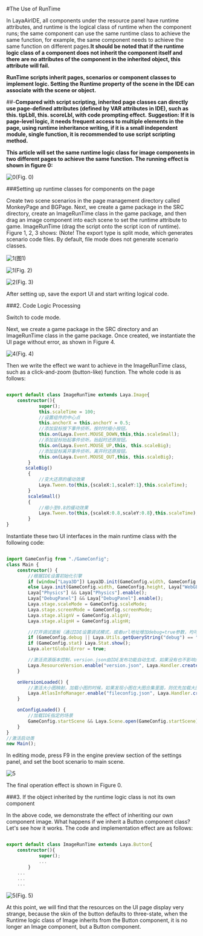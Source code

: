 #The Use of RunTime

In LayaAirIDE, all components under the resource panel have runtime attributes, and runtime is the logical class of runtime when the component runs; the same component can use the same runtime class to achieve the same function, for example, the same component needs to achieve the same function on different pages.**It should be noted that if the runtime logic class of a component does not inherit the component itself and there are no attributes of the component in the inherited object, this attribute will fail.**

**RunTime scripts inherit pages, scenarios or component classes to implement logic. Setting the Runtime property of the scene in the IDE can associate with the scene or object.**

##-**Compared with script scripting, inherited page classes can directly use page-defined attributes (defined by VAR attributes in IDE), such as this. tipLbll, this. scoreLbl, with code prompting effect.** **Suggestion: If it is page-level logic, it needs frequent access to multiple elements in the page, using runtime inheritance writing, if it is a small independent module, single function, it is recommended to use script scripting method.**


**This article will set the same runtime logic class for image components in two different pages to achieve the same function. The running effect is shown in figure 0:**

![0](img\0.gif)(Fig. 0)

###Setting up runtime classes for components on the page

Create two scene scenarios in the page management directory called MonkeyPage and BGPage. Next, we create a game package in the SRC directory, create an ImageRunTime class in the game package, and then drag an image component into each scene to set the runtime attribute to game. ImageRunTime (drag the script onto the script icon of runtime). Figure 1, 2, 3 shows: (Note! The export type is split mode, which generates scenario code files. By default, file mode does not generate scenario classes.

![1](img\ide1.png)(图1)



![1](img\ide3.png)(Fig. 2)

![2](img\ide2.png)(Fig. 3)

After setting up, save the export UI and start writing logical code.



###2. Code Logic Processing

Switch to code mode.

Next, we create a game package in the SRC directory and an ImageRunTime class in the game package. Once created, we instantiate the UI page without error, as shown in Figure 4.

![4](img\4.png)(Fig. 4)

Then we write the effect we want to achieve in the ImageRunTime class, such as a click-and-zoom (button-like) function. The whole code is as follows:


```typescript

export default class ImageRunTime extends Laya.Image{
	constructor(){
			super();
			this.scaleTime = 100;
			//设置组件的中心点
			this.anchorX = this.anchorY = 0.5;
			//添加鼠标按下事件侦听。按时时缩小按钮。
			this.on(Laya.Event.MOUSE_DOWN,this,this.scaleSmall);
			//添加鼠标抬起事件侦听。抬起时还原按钮。
			this.on(Laya.Event.MOUSE_UP,this, this.scaleBig);
			//添加鼠标离开事件侦听。离开时还原按钮。
			this.on(Laya.Event.MOUSE_OUT,this, this.scaleBig);
		}
       scaleBig()
        {		
            //变大还原的缓动效果
            Laya.Tween.to(this,{scaleX:1,scaleY:1},this.scaleTime);
        }
        scaleSmall()
        {	
            //缩小至0.8的缓动效果
            Laya.Tween.to(this,{scaleX:0.8,scaleY:0.8},this.scaleTime);
        }
}
```


Instantiate these two UI interfaces in the main runtime class with the following code:


```typescript

import GameConfig from "./GameConfig";
class Main {
	constructor() {
		//根据IDE设置初始化引擎		
		if (window["Laya3D"]) Laya3D.init(GameConfig.width, GameConfig.height);
		else Laya.init(GameConfig.width, GameConfig.height, Laya["WebGL"]);
		Laya["Physics"] && Laya["Physics"].enable();
		Laya["DebugPanel"] && Laya["DebugPanel"].enable();
		Laya.stage.scaleMode = GameConfig.scaleMode;
		Laya.stage.screenMode = GameConfig.screenMode;
		Laya.stage.alignV = GameConfig.alignV;
		Laya.stage.alignH = GameConfig.alignH;

		//打开调试面板（通过IDE设置调试模式，或者url地址增加debug=true参数，均可打开调试面板）
		if (GameConfig.debug || Laya.Utils.getQueryString("debug") == "true") Laya.enableDebugPanel();
		if (GameConfig.stat) Laya.Stat.show();
		Laya.alertGlobalError = true;

		//激活资源版本控制，version.json由IDE发布功能自动生成，如果没有也不影响后续流程
		Laya.ResourceVersion.enable("version.json", Laya.Handler.create(this, this.onVersionLoaded), Laya.ResourceVersion.FILENAME_VERSION);
	}

	onVersionLoaded() {
		//激活大小图映射，加载小图的时候，如果发现小图在大图合集里面，则优先加载大图合集，而不是小图
		Laya.AtlasInfoManager.enable("fileconfig.json", Laya.Handler.create(this, this.onConfigLoaded));
	}

	onConfigLoaded() {
		//加载IDE指定的场景
		GameConfig.startScene && Laya.Scene.open(GameConfig.startScene);
	}
}
//激活启动类
new Main();

```


In editing mode, press F9 in the engine preview section of the settings panel, and set the boot scenario to main scene.

![5](img\ide5.png) 


The final operation effect is shown in Figure 0.



###3. If the object inherited by the runtime logic class is not its own component

In the above code, we demonstrate the effect of inheriting our own component image. What happens if we inherit a Button component class? Let's see how it works. The code and implementation effect are as follows:


```typescript

export default class ImageRunTime extends Laya.Button{
	constructor(){
			super();
			...
		}
	...
	...
	...
```


![5](img\5.gif)(Fig. 5)

At this point, we will find that the resources on the UI page display very strange, because the skin of the button defaults to three-state, when the Runtime logic class of Image inherits from the Button component, it is no longer an Image component, but a Button component.